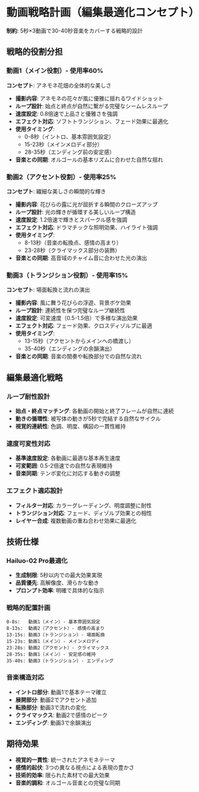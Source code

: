 # 動画戦略計画（編集最適化コンセプト）

**制約**: 5秒×3動画で30-40秒音楽をカバーする戦略的設計

## 戦略的役割分担

### 動画1（メイン役割）- 使用率60%
**コンセプト**: アネモネ花畑の全体的な美しさ
- **撮影内容**: アネモネの花々が風に優雅に揺れるワイドショット
- **ループ設計**: 始点と終点が自然に繋がる完璧なシームレスループ
- **速度設定**: 0.8倍速で上品さと優雅さを強調
- **エフェクト対応**: ソフトトランジション、フェード効果に最適化
- **使用タイミング**: 
  - 0-8秒（イントロ、基本雰囲気設定）
  - 15-23秒（メインメロディ部分）
  - 28-35秒（エンディング前の安定感）
- **音楽との同期**: オルゴールの基本リズムに合わせた自然な揺れ

### 動画2（アクセント役割）- 使用率25%
**コンセプト**: 繊細な美しさの瞬間的な輝き
- **撮影内容**: 花びらの露に光が屈折する瞬間のクローズアップ
- **ループ設計**: 光の輝きが循環する美しいループ構造
- **速度設定**: 1.2倍速で輝きとスパークル感を強調
- **エフェクト対応**: ドラマチックな照明効果、ハイライト強調
- **使用タイミング**:
  - 8-13秒（音楽の転換点、感情の高まり）
  - 23-28秒（クライマックス部分の装飾）
- **音楽との同期**: 高音域のチャイム音に合わせた光の演出

### 動画3（トランジション役割）- 使用率15%
**コンセプト**: 場面転換と流れの演出
- **撮影内容**: 風に舞う花びらの浮遊、背景ボケ効果
- **ループ設計**: 連続性を保つ完璧なループ継続性
- **速度設定**: 可変速度（0.5-1.5倍）で多様な演出効果
- **エフェクト対応**: フェード効果、クロスディゾルブに最適
- **使用タイミング**:
  - 13-15秒（アクセントからメインへの橋渡し）
  - 35-40秒（エンディングの余韻演出）
- **音楽との同期**: 音楽の間奏や転換部分での自然な流れ

## 編集最適化戦略

### ループ耐性設計
- **始点・終点マッチング**: 各動画の開始と終了フレームが自然に連続
- **動きの循環性**: 被写体の動きが5秒で完結する自然なサイクル
- **視覚的連続性**: 色調、明度、構図の一貫性維持

### 速度可変性対応
- **基準速度設定**: 各動画に最適な基本再生速度
- **可変範囲**: 0.5-2倍速での自然な表現維持
- **音楽同期**: テンポ変化に対応する動きの調整

### エフェクト適応設計
- **フィルター対応**: カラーグレーディング、明度調整に耐性
- **トランジション対応**: フェード、ディゾルブ効果との相性
- **レイヤー合成**: 複数動画の重ね合わせ効果に最適化

## 技術仕様

### Hailuo-02 Pro最適化
- **生成制限**: 5秒以内での最大効果実現
- **品質優先**: 高解像度、滑らかな動き
- **プロンプト効率**: 明確で具体的な指示

### 戦略的配置計画
```
0-8s:   動画1（メイン）- 基本雰囲気設定
8-13s:  動画2（アクセント）- 感情の高まり
13-15s: 動画3（トランジション）- 場面転換
15-23s: 動画1（メイン）- メインメロディ
23-28s: 動画2（アクセント）- クライマックス
28-35s: 動画1（メイン）- 安定感の維持
35-40s: 動画3（トランジション）- エンディング
```

### 音楽構造対応
- **イントロ部分**: 動画1で基本テーマ確立
- **展開部分**: 動画2でアクセント追加
- **転換部分**: 動画3で流れの変化
- **クライマックス**: 動画2で感情のピーク
- **エンディング**: 動画3で余韻演出

## 期待効果
- **視覚的一貫性**: 統一されたアネモネテーマ
- **感情的起伏**: 3つの異なる視点による表現の豊かさ
- **技術的効率**: 限られた素材での最大効果
- **音楽的調和**: オルゴール音楽との完璧な同期